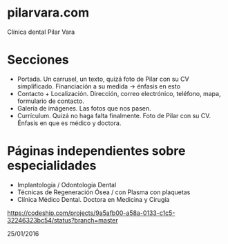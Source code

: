 pilarvara.com
===========

Clínica dental Pilar Vara

Secciones
===========

- Portada. Un carrusel, un texto, quizá foto de Pilar con su CV simplificado. Financiación a su medida -> énfasis en esto
- Contacto + Localización. Dirección, correo electrónico, teléfono, mapa, formulario de contacto.
- Galería de imágenes. Las fotos que nos pasen.
- Currículum. Quizá no haga falta finalmente. Foto de Pilar con su CV. Énfasis en que es médico y doctora.

Páginas independientes sobre especialidades
===========================================

- Implantología / Odontología Dental
- Técnicas de Regeneración Ósea / con Plasma con plaquetas
- Clínica Médico Dental. Doctora en Medicina y Cirugía



https://codeship.com/projects/9a5afb00-a58a-0133-c1c5-32246323bc54/status?branch=master



25/01/2016
